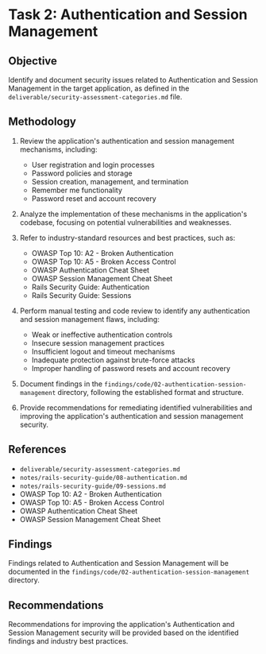 # Task 2: Authentication and Session Management

## Objective

Identify and document security issues related to Authentication and Session Management in the target application, as defined in the `deliverable/security-assessment-categories.md` file.

## Methodology

1. Review the application's authentication and session management mechanisms, including:
   - User registration and login processes
   - Password policies and storage
   - Session creation, management, and termination
   - Remember me functionality
   - Password reset and account recovery

2. Analyze the implementation of these mechanisms in the application's codebase, focusing on potential vulnerabilities and weaknesses.

3. Refer to industry-standard resources and best practices, such as:
   - OWASP Top 10: A2 - Broken Authentication
   - OWASP Top 10: A5 - Broken Access Control
   - OWASP Authentication Cheat Sheet
   - OWASP Session Management Cheat Sheet
   - Rails Security Guide: Authentication
   - Rails Security Guide: Sessions

4. Perform manual testing and code review to identify any authentication and session management flaws, including:
   - Weak or ineffective authentication controls
   - Insecure session management practices
   - Insufficient logout and timeout mechanisms
   - Inadequate protection against brute-force attacks
   - Improper handling of password resets and account recovery

5. Document findings in the `findings/code/02-authentication-session-management` directory, following the established format and structure.

6. Provide recommendations for remediating identified vulnerabilities and improving the application's authentication and session management security.

## References

- `deliverable/security-assessment-categories.md`
- `notes/rails-security-guide/08-authentication.md`
- `notes/rails-security-guide/09-sessions.md`
- OWASP Top 10: A2 - Broken Authentication
- OWASP Top 10: A5 - Broken Access Control
- OWASP Authentication Cheat Sheet
- OWASP Session Management Cheat Sheet

## Findings

Findings related to Authentication and Session Management will be documented in the `findings/code/02-authentication-session-management` directory.

## Recommendations

Recommendations for improving the application's Authentication and Session Management security will be provided based on the identified findings and industry best practices.